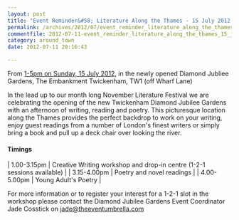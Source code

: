 ```yaml
---
layout: post
title: "Event Reminder&#58; Literature Along the Thames - 15 July 2012 "
permalink: /archives/2012/07/event_reminder_literature_along_the_thames_15_july.html
commentfile: 2012-07-11-event_reminder_literature_along_the_thames_15_july
category: around_town
date: 2012-07-11 20:16:43

---
```


From [1-5pm on Sunday, 15 July 2012](https://stmargarets.london/event/event/200705143442), in the newly opened Diamond Jubliee Gardens, The Embankment Twickenham, TW1 (off Wharf Lane)

In the lead up to our month long November Literature Festival we are celebrating the opening of the new Twickenham Diamond Jubilee Gardens with an afternoon of writing, reading and poetry. This picturesque location along the Thames provides the perfect backdrop to work on your writing, enjoy guest readings from a number of London's finest writers or simply bring a book and pull up a deck chair over looking the river.

#### Timings

| 1.00-3.15pm | Creative Writing workshop and drop-in centre (1-2-1 sessions available) |
| 3.15-4.00pm | Poetry and novel readings                                               |
| 4.00-5.00pm | Young Adult's Poetry                                                    |

For more information or to register your interest for a 1-2-1 slot in the workshop please contact the Diamond Jubilee Gardens Event Coordinator Jade Cosstick on <jade@theeventumbrella.com>
